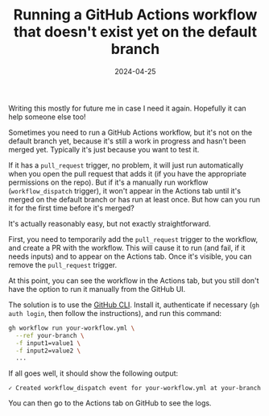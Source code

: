 ﻿---
layout: post
title: "Running a GitHub Actions workflow that doesn't exist yet on the default branch"
date: 2024-04-25
url: /2024/04/25/running-a-github-actions-workflow-that-doesnt-exist-yet-on-the-default-branch/
tags:
  - GitHub Actions
  - CI
---

Writing this mostly for future me in case I need it again. Hopefully it can help someone else too!

Sometimes you need to run a GitHub Actions workflow, but it's not on the default branch yet, because it's still a work in progress and hasn't been merged yet. Typically it's just because you want to test it.

If it has a `pull_request` trigger, no problem, it will just run automatically when you open the pull request that adds it (if you have the appropriate permissions on the repo). But if it's a manually run workflow (`workflow_dispatch` trigger), it won't appear in the Actions tab until it's merged on the default branch or has run at least once. But how can you run it for the first time before it's merged?

It's actually reasonably easy, but not exactly straightforward.

First, you need to temporarily add the `pull_request` trigger to the workflow, and create a PR with the workflow. This will cause it to run (and fail, if it needs inputs) and to appear on the Actions tab. Once it's visible, you can remove the `pull_request` trigger.

At this point, you can see the workflow in the Actions tab, but you still don't have the option to run it manually from the GitHub UI.

The solution is to use the [GitHub CLI](https://cli.github.com/). Install it, authenticate if necessary (`gh auth login`, then follow the instructions), and run this command:

```bash
gh workflow run your-workflow.yml \
  --ref your-branch \
  -f input1=value1 \
  -f input2=value2 \
  ...
```

If all goes well, it should show the following output:

```plain
✓ Created workflow_dispatch event for your-workflow.yml at your-branch
```

You can then go to the Actions tab on GitHub to see the logs.